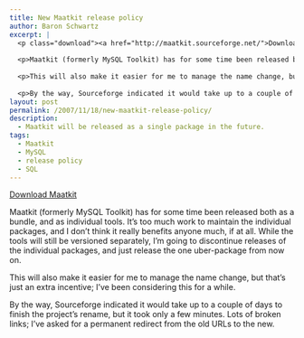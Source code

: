 ```yaml
---
title: New Maatkit release policy
author: Baron Schwartz
excerpt: |
  <p class="download"><a href="http://maatkit.sourceforge.net/">Download Maatkit</a></p>
  
  <p>Maatkit (formerly MySQL Toolkit) has for some time been released both as a bundle, and as individual tools.  It's too much work to maintain the individual packages, and I don't think it really benefits anyone much, if at all.  While the tools will still be versioned separately, I'm going to discontinue releases of the individual packages, and just release the one uber-package from now on.</p>
  
  <p>This will also make it easier for me to manage the name change, but that's just an extra incentive; I've been considering this for a while.</p>
  
  <p>By the way, Sourceforge indicated it would take up to a couple of days to finish the project's rename, but it took only a few minutes.  Lots of broken links; I've asked for a permanent redirect from the old URLs to the new.</p>
layout: post
permalink: /2007/11/18/new-maatkit-release-policy/
description:
  - Maatkit will be released as a single package in the future.
tags:
  - Maatkit
  - MySQL
  - release policy
  - SQL
---
```

<p class="download">
  <a href="http://code.google.com/p/maatkit/">Download Maatkit</a>
</p>

Maatkit (formerly MySQL Toolkit) has for some time been released both as a bundle, and as individual tools. It&#8217;s too much work to maintain the individual packages, and I don&#8217;t think it really benefits anyone much, if at all. While the tools will still be versioned separately, I&#8217;m going to discontinue releases of the individual packages, and just release the one uber-package from now on.

This will also make it easier for me to manage the name change, but that&#8217;s just an extra incentive; I&#8217;ve been considering this for a while.

By the way, Sourceforge indicated it would take up to a couple of days to finish the project&#8217;s rename, but it took only a few minutes. Lots of broken links; I&#8217;ve asked for a permanent redirect from the old URLs to the new.